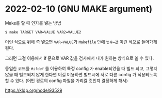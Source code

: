# 2022-02-10 (GNU MAKE argument)

Make를 할 때 인자를 넣는 방법

```shell
$ make TARGET VAR=VALUE VAR2=VALUE2
```

이런 식으로 뒤에 쭉 넣으면 `VAR=VALUE`가 `Makefile` 안에 `변수=값` 이런 식으로 들어가게 된다.

그러면 그걸 이용해서 if 문으로 VAR 값을 검사해서 내가 원하는 방식으로 쓸 수 있다.

동일한 코드를 `#ifdef` 를 이용하여 특정 config 가 enable되었을 때 빌드 되고, 그렇지 않을 때 빌드되지 않게 한다면 이걸 이용하면 빌드시에 서로 다른 config 가 적용되도록 할 수 있다. (어떤 경로의 config 파일을 가리킬 것인지 결정하게 해서)

https://kldp.org/node/93529